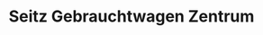---
title: "Seitz Gebrauchtwagen Zentrum"
url: /immenstadt-i-allgaeu/seitz-gebrauchtwagen-zentrum/
shop: Autohaus
---